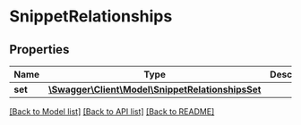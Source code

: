 # SnippetRelationships

## Properties
Name | Type | Description | Notes
------------ | ------------- | ------------- | -------------
**set** | [**\Swagger\Client\Model\SnippetRelationshipsSet**](SnippetRelationshipsSet.md) |  | [optional] 

[[Back to Model list]](../../README.md#documentation-for-models) [[Back to API list]](../../README.md#documentation-for-api-endpoints) [[Back to README]](../../README.md)

